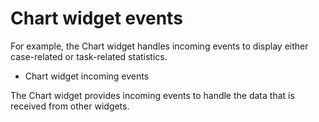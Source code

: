 # Chart widget events

For example, the Chart widget handles incoming events to display either case-related or
task-related statistics.

- Chart widget incoming events

The Chart widget provides incoming events to handle the data that is received from other widgets.